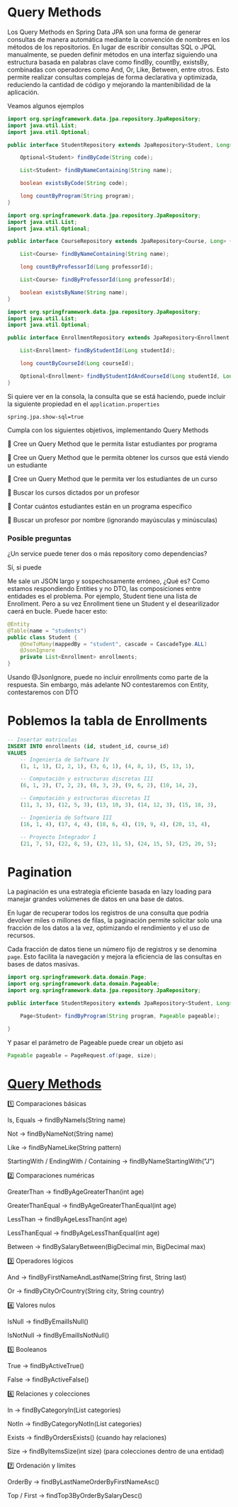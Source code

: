 # Query Methods

Los Query Methods en Spring Data JPA son una forma de generar consultas de manera automática mediante la convención de nombres en los métodos de los repositorios. En lugar de escribir consultas SQL o JPQL manualmente, se pueden definir métodos en una interfaz siguiendo una estructura basada en palabras clave como findBy, countBy, existsBy, combinadas con operadores como And, Or, Like, Between, entre otros. Esto permite realizar consultas complejas de forma declarativa y optimizada, reduciendo la cantidad de código y mejorando la mantenibilidad de la aplicación.

Veamos algunos ejemplos

```java
import org.springframework.data.jpa.repository.JpaRepository;
import java.util.List;
import java.util.Optional;

public interface StudentRepository extends JpaRepository<Student, Long> {

    Optional<Student> findByCode(String code);

    List<Student> findByNameContaining(String name);

    boolean existsByCode(String code);

    long countByProgram(String program);
}
```



```java
import org.springframework.data.jpa.repository.JpaRepository;
import java.util.List;
import java.util.Optional;

public interface CourseRepository extends JpaRepository<Course, Long> {

    List<Course> findByNameContaining(String name);

    long countByProfessorId(Long professorId);

    List<Course> findByProfessorId(Long professorId);

    boolean existsByName(String name);
}
```

```java
import org.springframework.data.jpa.repository.JpaRepository;
import java.util.List;
import java.util.Optional;

public interface EnrollmentRepository extends JpaRepository<Enrollment, Long> {

    List<Enrollment> findByStudentId(Long studentId);

    long countByCourseId(Long courseId);

    Optional<Enrollment> findByStudentIdAndCourseId(Long studentId, Long courseId);
}
```

Si quiere ver en la consola, la consulta que se está haciendo, puede incluir la siguiente propiedad en el `application.properties`

```
spring.jpa.show-sql=true
```

Cumpla con los siguientes objetivos, implementando Query Methods

🎯 Cree un Query Method que le permita listar estudiantes por programa

🎯 Cree un Query Method que le permita obtener los cursos que está viendo un estudiante

🎯 Cree un Query Method que le permita ver los estudiantes de un curso

🎯 Buscar los cursos dictados por un profesor

🎯 Contar cuántos estudiantes están en un programa específico

🎯 Buscar un profesor por nombre (ignorando mayúsculas y minúsculas)


### Posible preguntas
¿Un service puede tener dos o más repository como dependencias? 

Sí, si puede

Me sale un JSON largo y sospechosamente erróneo, ¿Qué es?
Como estamos respondiendo Entities y no DTO, las composiciones entre entidades es el problema. Por ejemplo, Student tiene una lista de Enrollment. Pero a su vez Enrollment tiene un Student y el desearilizador caerá en bucle. Puede hacer esto:

```java
@Entity
@Table(name = "students")
public class Student {
    @OneToMany(mappedBy = "student", cascade = CascadeType.ALL)
    @JsonIgnore
    private List<Enrollment> enrollments;
}
```

Usando @JsonIgnore, puede no incluir enrollments como parte de la respuesta. Sin embargo, más adelante NO contestaremos con Entity, contestaremos con DTO

# Poblemos la tabla de Enrollments

```sql
-- Insertar matriculas
INSERT INTO enrollments (id, student_id, course_id)
VALUES
    -- Ingeniería de Software IV
    (1, 1, 1), (2, 2, 1), (3, 6, 1), (4, 8, 1), (5, 13, 1),

    -- Computación y estructuras discretas III
    (6, 1, 2), (7, 2, 2), (8, 3, 2), (9, 6, 2), (10, 14, 2),

    -- Computación y estructuras discretas II
    (11, 3, 3), (12, 5, 3), (13, 10, 3), (14, 12, 3), (15, 18, 3),

    -- Ingeniería de Software III
    (16, 1, 4), (17, 4, 4), (18, 6, 4), (19, 9, 4), (20, 13, 4),

    -- Proyecto Integrador I
    (21, 7, 5), (22, 8, 5), (23, 11, 5), (24, 15, 5), (25, 20, 5);
```

# Pagination

La paginación es una estrategia eficiente basada en lazy loading para manejar grandes volúmenes de datos en una base de datos.

En lugar de recuperar todos los registros de una consulta que podría devolver miles o millones de filas, la paginación permite solicitar solo una fracción de los datos a la vez, optimizando el rendimiento y el uso de recursos.

Cada fracción de datos tiene un número fijo de registros y se denomina `page`. Esto facilita la navegación y mejora la eficiencia de las consultas en bases de datos masivas.


```java
import org.springframework.data.domain.Page;
import org.springframework.data.domain.Pageable;
import org.springframework.data.jpa.repository.JpaRepository;

public interface StudentRepository extends JpaRepository<Student, Long> {

    Page<Student> findByProgram(String program, Pageable pageable);

}
```

Y pasar el parámetro de Pageable puede crear un objeto asi

```java
Pageable pageable = PageRequest.of(page, size);
```

# <a href="https://docs.spring.io/spring-data/jpa/reference/jpa/query-methods.html">Query Methods</a>

1️⃣ Comparaciones básicas

Is, Equals → findByNameIs(String name)

Not → findByNameNot(String name)

Like → findByNameLike(String pattern)

StartingWith / EndingWith / Containing → findByNameStartingWith("J")

2️⃣ Comparaciones numéricas

GreaterThan → findByAgeGreaterThan(int age)

GreaterThanEqual → findByAgeGreaterThanEqual(int age)

LessThan → findByAgeLessThan(int age)

LessThanEqual → findByAgeLessThanEqual(int age)

Between → findBySalaryBetween(BigDecimal min, BigDecimal max)

3️⃣ Operadores lógicos

And → findByFirstNameAndLastName(String first, String last)

Or → findByCityOrCountry(String city, String country)


4️⃣ Valores nulos

IsNull → findByEmailIsNull()

IsNotNull → findByEmailIsNotNull()

5️⃣ Booleanos

True → findByActiveTrue()

False → findByActiveFalse()

6️⃣ Relaciones y colecciones

In → findByCategoryIn(List<String> categories)

NotIn → findByCategoryNotIn(List<String> categories)

Exists → findByOrdersExists() (cuando hay relaciones)

Size → findByItemsSize(int size) (para colecciones dentro de una entidad)

7️⃣ Ordenación y límites

OrderBy → findByLastNameOrderByFirstNameAsc()

Top / First → findTop3ByOrderBySalaryDesc()

